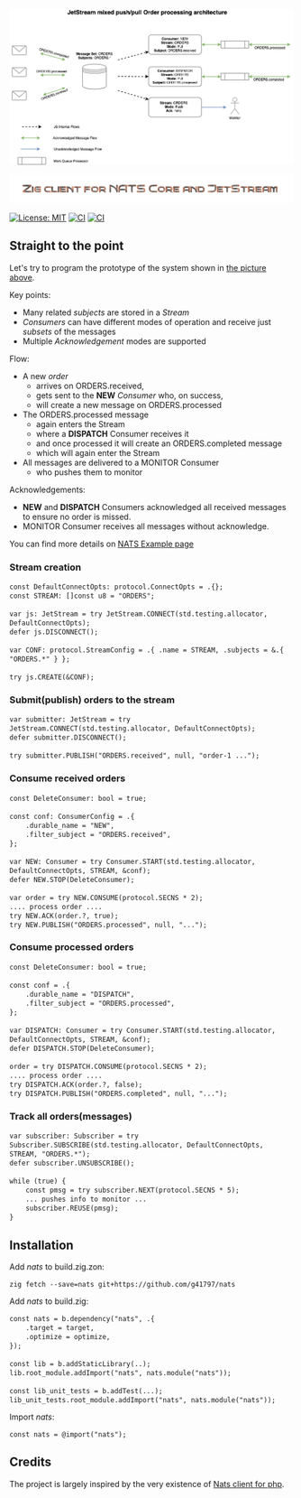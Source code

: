 ![](_logo/nats-streams-ordersimage.png)

![](_logo/logo.png)

[![License: MIT](https://img.shields.io/badge/License-MIT-yellow.svg)](https://opensource.org/licenses/MIT)
[![CI](https://github.com/g41797/nats/actions/workflows/linux.yml/badge.svg)](https://github.com/g41797/nats/actions/workflows/linux.yml)
[![CI](https://github.com/g41797/nats/actions/workflows/mac.yml/badge.svg)](https://github.com/g41797/nats/actions/workflows/mac.yml)

## Straight to the point

Let's try to program the prototype of the system shown in [the picture above](_logo/nats-streams-ordersimage.png).

Key points:
- Many related _subjects_ are stored in a _Stream_
- _Consumers_ can have different modes of operation and receive just _subsets_ of the messages
- Multiple _Acknowledgement_ modes are supported

Flow:
- A new _order_ 
    - arrives on ORDERS.received, 
    - gets sent to the **NEW** _Consumer_ who, on success, 
    - will create a new message on ORDERS.processed
- The ORDERS.processed message
  - again enters the Stream 
  - where a **DISPATCH** Consumer receives it
  - and once processed it will create an ORDERS.completed message
  - which will again enter the Stream
- All messages are delivered to a MONITOR Consumer
  - who pushes them to monitor

Acknowledgements:
- **NEW** and **DISPATCH** Consumers acknowledged all received messages to ensure no order is missed.
- MONITOR Consumer receives all messages without acknowledge.

You can find more details on [NATS Example page](https://docs.nats.io/nats-concepts/jetstream/consumers/example_configuration)

### Stream creation
```zig
const DefaultConnectOpts: protocol.ConnectOpts = .{};
const STREAM: []const u8 = "ORDERS";

var js: JetStream = try JetStream.CONNECT(std.testing.allocator, DefaultConnectOpts);
defer js.DISCONNECT();

var CONF: protocol.StreamConfig = .{ .name = STREAM, .subjects = &.{ "ORDERS.*" } };

try js.CREATE(&CONF);
```

### Submit(publish) orders to the stream
```zig
var submitter: JetStream = try JetStream.CONNECT(std.testing.allocator, DefaultConnectOpts);
defer submitter.DISCONNECT();

try submitter.PUBLISH("ORDERS.received", null, "order-1 ...");
```

### Consume received orders
```zig
const DeleteConsumer: bool = true;

const conf: ConsumerConfig = .{
    .durable_name = "NEW",
    .filter_subject = "ORDERS.received",
};

var NEW: Consumer = try Consumer.START(std.testing.allocator, DefaultConnectOpts, STREAM, &conf);
defer NEW.STOP(DeleteConsumer);

var order = try NEW.CONSUME(protocol.SECNS * 2);
.... process order ....
try NEW.ACK(order.?, true);
try NEW.PUBLISH("ORDERS.processed", null, "...");
```
### Consume processed orders
```zig
const DeleteConsumer: bool = true;

const conf = .{
    .durable_name = "DISPATCH",
    .filter_subject = "ORDERS.processed",
};

var DISPATCH: Consumer = try Consumer.START(std.testing.allocator, DefaultConnectOpts, STREAM, &conf);
defer DISPATCH.STOP(DeleteConsumer);

order = try DISPATCH.CONSUME(protocol.SECNS * 2);
.... process order ....
try DISPATCH.ACK(order.?, false);
try DISPATCH.PUBLISH("ORDERS.completed", null, "...");
```
### Track all orders(messages)
```zig
var subscriber: Subscriber = try Subscriber.SUBSCRIBE(std.testing.allocator, DefaultConnectOpts, STREAM, "ORDERS.*");
defer subscriber.UNSUBSCRIBE();

while (true) {
    const pmsg = try subscriber.NEXT(protocol.SECNS * 5);
    ... pushes info to monitor ...
    subscriber.REUSE(pmsg);
}
```
## Installation
Add *nats* to build.zig.zon:
```bach
zig fetch --save=nats git+https://github.com/g41797/nats
```

Add *nats* to build.zig:
```zig
const nats = b.dependency("nats", .{
    .target = target,
    .optimize = optimize,
});

const lib = b.addStaticLibrary(..);
lib.root_module.addImport("nats", nats.module("nats"));

const lib_unit_tests = b.addTest(...);
lib_unit_tests.root_module.addImport("nats", nats.module("nats"));
```

Import *nats*:
```zig
const nats = @import("nats");
```

## Credits
The project is largely inspired by the very existence of [Nats client for php](https://github.com/basis-company/nats.php).

